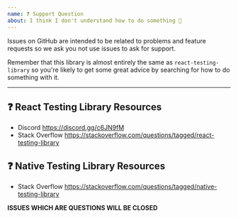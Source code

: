 ```yaml
---
name: ❓ Support Question
about: I think I don't understand how to do something 🤨
---
```


<!-- ---------- 👆 Click "Preview"! -->

Issues on GitHub are intended to be related to problems and feature requests so we ask you not use
issues to ask for support.

Remember that this library is almost entirely the same as `react-testing-library` so you're likely
to get some great advice by searching for how to do something with it.

---

## ❓ React Testing Library Resources

- Discord https://discord.gg/c6JN9fM
- Stack Overflow https://stackoverflow.com/questions/tagged/react-testing-library

## ❓ Native Testing Library Resources

- Stack Overflow https://stackoverflow.com/questions/tagged/native-testing-library

**ISSUES WHICH ARE QUESTIONS WILL BE CLOSED**

